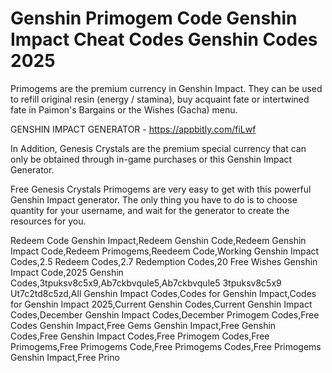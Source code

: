 # Genshin Primogem Code Genshin Impact Cheat Codes Genshin Codes 2025

Primogems are the premium currency in Genshin Impact. They can be used to refill original resin (energy / stamina), buy acquaint fate or intertwined fate in Paimon's Bargains or the Wishes (Gacha) menu.

GENSHIN IMPACT GENERATOR - https://appbitly.com/fiLwf

In Addition, Genesis Crystals are the premium special currency that can only be obtained through in-game purchases or this Genshin Impact Generator.

Free Genesis Crystals Primogems are very easy to get with this powerful Genshin Impact generator. The only thing you have to do is to choose quantity for your username, and wait for the generator to create the resources for you.

Redeem Code Genshin Impact,Redeem Genshin Code,Redeem Genshin Impact Code,Redeem Primogems,Reedeem Code,Working Genshin Impact Codes,2.5 Redeem Codes,2.7 Redemption Codes,20 Free Wishes Genshin Impact Code,2025 Genshin Codes,3tpuksv8c5x9,Ab7ckbvqule5,Ab7ckbvqule5 3tpuksv8c5x9 Ut7c2td8c5zd,All Genshin Impact Codes,Codes for Genshin Impact,Codes for Genshin Impact 2025,Current Genshin Codes,Current Genshin Impact Codes,December Genshin Impact Codes,December Primogem Codes,Free Codes Genshin Impact,Free Gems Genshin Impact,Free Genshin Codes,Free Genshin Impact Codes,Free Primogem Codes,Free Primogems,Free Primogems Code,Free Primogems Codes,Free Primogems Genshin Impact,Free Prino

